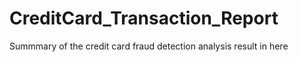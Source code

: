 # CreditCard_Transaction_Report


Summmary of the credit card fraud detection analysis result in here
